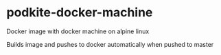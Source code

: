 # podkite-docker-machine
Docker image with docker machine on alpine linux

Builds image and pushes to docker automatically when pushed to master
